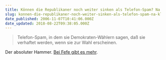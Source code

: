 ```yaml
---
title: Können die Republikaner noch weiter sinken als Telefon-Spam? Na klar!
slug: konnen-die-republikaner-noch-weiter-sinken-als-telefon-spam-na-klar
date_published: 2006-11-07T10:41:06.000Z
date_updated: 2018-08-22T09:38:05.000Z
---
```


> Telefon-Spam, in dem sie Demokraten-Wählern sagen, daß sie verhaftet werden, wenn sie zur Wahl erscheinen.

Der absoluter Hammer. [Bei Fefe gibt es mehr](http://blog.fefe.de/?ts=bbae90f9).

